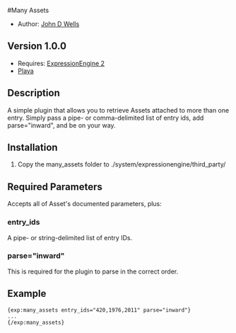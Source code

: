 #Many Assets

* Author: [John D Wells](http://johndwells.com)

## Version 1.0.0 

* Requires: [ExpressionEngine 2](http://expressionengine.com/)
* [Playa](http://pixelandtonic.com/playa)

## Description

A simple plugin that allows you to retrieve Assets attached to more than one entry. Simply pass a pipe- or comma-delimited list of entry ids, add parse="inward", and be on your way.

## Installation

1. Copy the many_assets folder to ./system/expressionengine/third_party/

## Required Parameters

Accepts all of Asset's documented parameters, plus:

### entry_ids

A pipe- or string-delimited list of entry IDs.

### parse="inward"

This is required for the plugin to parse in the correct order.

## Example

	{exp:many_assets entry_ids="420,1976,2011" parse="inward"}
	...
	{/exp:many_assets}

